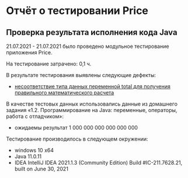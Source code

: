 # Отчёт о тестировании Price

## Проверка результата исполнения кода Java

21.07.2021 - 21.07.2021 было проведено модульное тестирование приложения Price.

На тестирование затрачено: 0,1 ч.

В результате тестирования выявлены следующие дефекты:
* [несоответствие типа данных переменной total для получения правильного математического расчета](https://github.com/PHILIPPVII/Price/issues/1#issue-949300768)


В качестве тестовых данных использовались данные из домашнего задания «1.2. Программирование на Java: переменные, операторы, работа с отладчиком»:
* ожидаемы результат 1 000 000 000 000 000 000

Тестирование производилось в следующем окружении:
* windows 10 x64
* Java 11.0.11
* IDEA IntelliJ IDEA 2021.1.3 (Community Edition) Build #IC-211.7628.21, built on June 30, 2021
